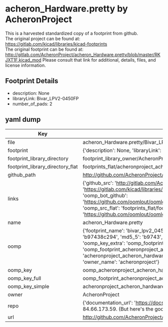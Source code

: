 # acheron_Hardware.pretty by AcheronProject  
This is a harvested standardized copy of a footprint from github.  
The original project can be found at:  
https://gitlab.com/kicad/libraries/kicad-footprints  
The original footprint can be found at:
http://gitlab.com/AcheronProject/acheron_Hardware.pretty/blob/master/RKJXT1F.kicad_mod
Please consult that link for additional, details, files, and license information.  
## Footprint Details
* description: None  
* libraryLink: Bivar_LPV2-0450FP  
* number_of_pads: 2  
## yaml dump  
| Key | Value |  
| --- | --- |  
| file | acheron_Hardware.pretty/Bivar_LPV2-0450FP.kicad_mod |  
| footprint | {'description': None, 'libraryLink': 'Bivar_LPV2-0450FP', 'number_of_pads': 2} |  
| footprint_library_directory | footprint_library_owner/AcheronProject_acheron_Hardware.pretty |  
| footprint_library_directory_flat | footprints_flat/acheronproject_acheron_hardware_bivar_lpv2_0450fp/working |  
| github_path | http://github.com/AcheronProject/acheron_Hardware.pretty/blob/master/Bivar_LPV2-0450FP.kicad_mod |  
| links | {'github_src': 'http://gitlab.com/AcheronProject/acheron_Hardware.pretty/blob/master/RKJXT1F.kicad_mod', 'github_src_repo': 'https://gitlab.com/kicad/libraries/kicad-footprints', 'oomp_bot': 'footprints/acheronproject_acheron_hardware_bivar_lpv2_0450fp/working', 'oomp_bot_github': 'https://github.com/oomlout/oomlout_oomp_footprint_bot/tree/main/footprints/acheronproject_acheron_hardware_bivar_lpv2_0450fp/working', 'oomp_src_flat': 'footprints_flat/footprints_flat/acheronproject_acheron_hardware_bivar_lpv2_0450fp/working', 'oomp_src_flat_github': 'https://github.com/oomlout/oomlout_oomp_footprint_src/tree/main/footprints_flat/acheronproject_acheron_hardware_bivar_lpv2_0450fp/working'} |  
| name | acheron_Hardware.pretty |  
| oomp | {'footprint_name': 'bivar_lpv2_0450fp', 'library_name': 'acheron_hardware', 'md5': 'b97438c294e3e5736c4778f8d4bc91b8', 'md5_10': 'b97438c294', 'md5_5': 'b9743', 'md5_6': 'b97438', 'oomp_key': 'oomp_acheronproject_acheron_hardware_bivar_lpv2_0450fp', 'oomp_key_extra': 'oomp_footprint_acheronproject_acheron_hardware_bivar_lpv2_0450fp', 'oomp_key_full': 'oomp_footprint_acheronproject_acheron_hardware_bivar_lpv2_0450fp_b97438', 'oomp_key_simple': 'acheronproject_acheron_hardware_bivar_lpv2_0450fp', 'original_filename': 'acheron_Hardware.pretty/Bivar_LPV2-0450FP.kicad_mod', 'owner_name': 'acheronproject'} |  
| oomp_key | oomp_acheronproject_acheron_hardware_bivar_lpv2_0450fp |  
| oomp_key_full | oomp_footprint_acheronproject_acheron_hardware_bivar_lpv2_0450fp |  
| oomp_key_simple | acheronproject_acheron_hardware_bivar_lpv2_0450fp |  
| owner | AcheronProject |  
| repo | {'documentation_url': 'https://docs.github.com/rest/overview/resources-in-the-rest-api#rate-limiting', 'message': "API rate limit exceeded for 84.66.173.59. (But here's the good news: Authenticated requests get a higher rate limit. Check out the documentation for more details.)"} |  
| url | http://github.com/AcheronProject/acheron_Hardware.pretty |  

